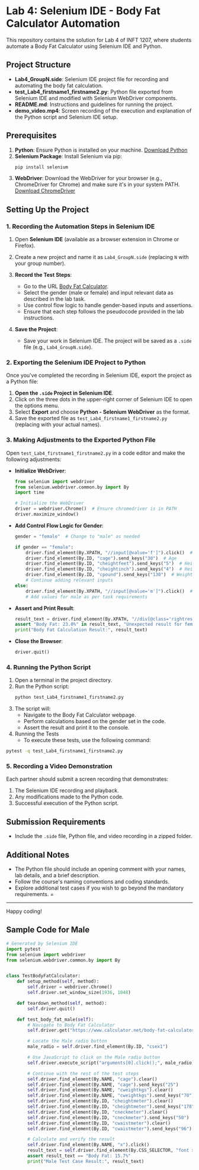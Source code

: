 
# Lab 4: Selenium IDE - Body Fat Calculator Automation

This repository contains the solution for Lab 4 of INFT 1207, where students automate a Body Fat Calculator using Selenium IDE and Python.

## Project Structure

- **Lab4_GroupN.side**: Selenium IDE project file for recording and automating the body fat calculation.
- **test_Lab4_firstname1_firstname2.py**: Python file exported from Selenium IDE and modified with Selenium WebDriver components.
- **README.md**: Instructions and guidelines for running the project.
- **demo_video.mp4**: Screen recording of the execution and explanation of the Python script and Selenium IDE setup.

## Prerequisites

1. **Python**: Ensure Python is installed on your machine. [Download Python](https://www.python.org/downloads/)
2. **Selenium Package**: Install Selenium via pip:
   ```bash
   pip install selenium
   ```
3. **WebDriver**: Download the WebDriver for your browser (e.g., ChromeDriver for Chrome) and make sure it's in your system PATH. [Download ChromeDriver](https://sites.google.com/chromium.org/driver/)

## Setting Up the Project

### 1. Recording the Automation Steps in Selenium IDE

1. Open **Selenium IDE** (available as a browser extension in Chrome or Firefox).
2. Create a new project and name it as `Lab4_GroupN.side` (replacing `N` with your group number).
3. **Record the Test Steps**:
   - Go to the URL [Body Fat Calculator](https://www.calculator.net/body-fat-calculator.html).
   - Select the gender (male or female) and input relevant data as described in the lab task.
   - Use control flow logic to handle gender-based inputs and assertions.
   - Ensure that each step follows the pseudocode provided in the lab instructions.

4. **Save the Project**:
   - Save your work in Selenium IDE. The project will be saved as a `.side` file (e.g., `Lab4_GroupN.side`).

### 2. Exporting the Selenium IDE Project to Python

Once you've completed the recording in Selenium IDE, export the project as a Python file:

1. **Open the `.side` Project in Selenium IDE**.
2. Click on the three dots in the upper-right corner of Selenium IDE to open the options menu.
3. Select **Export** and choose **Python - Selenium WebDriver** as the format.
4. Save the exported file as `test_Lab4_firstname1_firstname2.py` (replacing with your actual names).

### 3. Making Adjustments to the Exported Python File

Open `test_Lab4_firstname1_firstname2.py` in a code editor and make the following adjustments:

- **Initialize WebDriver**:
  ```python
  from selenium import webdriver
  from selenium.webdriver.common.by import By
  import time

  # Initialize the WebDriver
  driver = webdriver.Chrome()  # Ensure chromedriver is in PATH
  driver.maximize_window()
  ```
- **Add Control Flow Logic for Gender**:
  ```python
  gender = "female"  # Change to "male" as needed

  if gender == "female":
      driver.find_element(By.XPATH, "//input[@value='f']").click()  # Select female
      driver.find_element(By.ID, "cage").send_keys("30")  # Age
      driver.find_element(By.ID, "cheightfeet").send_keys("5")  # Height in feet
      driver.find_element(By.ID, "cheightinch").send_keys("4")  # Height in inches
      driver.find_element(By.ID, "cpound").send_keys("130")  # Weight in pounds
      # Continue adding relevant inputs
  else:
      driver.find_element(By.XPATH, "//input[@value='m']").click()  # Select male
      # Add values for male as per task requirements
  ```

- **Assert and Print Result**:
  ```python
  result_text = driver.find_element(By.XPATH, "//div[@class='rightresult']").text
  assert "Body Fat: 23.0%" in result_text, "Unexpected result for female"
  print("Body Fat Calculation Result:", result_text)
  ```

- **Close the Browser**:
  ```python
  driver.quit()
  ```

### 4. Running the Python Script

1. Open a terminal in the project directory.
2. Run the Python script:
   ```bash
   python test_Lab4_firstname1_firstname2.py
   ```
3. The script will:
   - Navigate to the Body Fat Calculator webpage.
   - Perform calculations based on the gender set in the code.
   - Assert the result and print it to the console.
4. Running the Tests
   - To execute these tests, use the following command:
```bash
pytest -q test_Lab4_firstname1_firstname2.py

```

### 5. Recording a Video Demonstration

Each partner should submit a screen recording that demonstrates:
1. The Selenium IDE recording and playback.
2. Any modifications made to the Python code.
3. Successful execution of the Python script.

## Submission Requirements

- Include the `.side` file, Python file, and video recording in a zipped folder.


## Additional Notes

- The Python file should include an opening comment with your names, lab details, and a brief description.
- Follow the course's naming conventions and coding standards.
- Explore additional test cases if you wish to go beyond the mandatory requirements.
=
---

Happy coding!


## Sample Code for Male

```python
# Generated by Selenium IDE
import pytest
from selenium import webdriver
from selenium.webdriver.common.by import By


class TestBodyFatCalculator:
    def setup_method(self, method):
        self.driver = webdriver.Chrome()
        self.driver.set_window_size(1936, 1048)

    def teardown_method(self, method):
        self.driver.quit()

    def test_body_fat_male(self):
        # Navigate to Body Fat Calculator
        self.driver.get("https://www.calculator.net/body-fat-calculator.html")

        # Locate the Male radio button
        male_radio = self.driver.find_element(By.ID, "csex1")

        # Use JavaScript to click on the Male radio button
        self.driver.execute_script("arguments[0].click();", male_radio)

        # Continue with the rest of the test steps
        self.driver.find_element(By.NAME, "cage").clear()
        self.driver.find_element(By.NAME, "cage").send_keys("25")
        self.driver.find_element(By.NAME, "cweightkgs").clear()
        self.driver.find_element(By.NAME, "cweightkgs").send_keys("70")
        self.driver.find_element(By.ID, "cheightmeter").clear()
        self.driver.find_element(By.ID, "cheightmeter").send_keys("178")
        self.driver.find_element(By.ID, "cneckmeter").clear()
        self.driver.find_element(By.ID, "cneckmeter").send_keys("50")
        self.driver.find_element(By.ID, "cwaistmeter").clear()
        self.driver.find_element(By.ID, "cwaistmeter").send_keys("96")

        # Calculate and verify the result
        self.driver.find_element(By.NAME, "x").click()
        result_text = self.driver.find_element(By.CSS_SELECTOR, "font > b").text
        assert result_text == "Body Fat: 15.7%"
        print("Male Test Case Result:", result_text)

```
